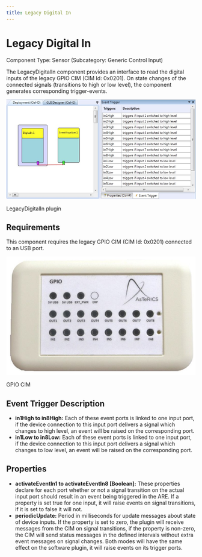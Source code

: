 ```yaml
---
title: Legacy Digital In
---
```


# Legacy Digital In

Component Type: Sensor (Subcategory: Generic Control Input)

The LegacyDigitalIn component provides an interface to read the digital inputs of the legacy GPIO CIM (CIM Id: 0x0201). On state changes of the connected signals (transitions to high or low level), the component generates corresponding trigger-events.

![Screenshot: LegacyDigitalIn plugin](./img/legacydigitalin.jpg "Screenshot: LegacyDigitalIn plugin")

LegacyDigitalIn plugin

## Requirements

This component requires the legacy GPIO CIM (CIM Id: 0x0201) connected to an USB port.

![GPIO CIM](./img/digitalin_cim.jpg "GPIO CIM")

GPIO CIM

## Event Trigger Description

*   **in1High to in8High:** Each of these event ports is linked to one input port, if the device connection to this input port delivers a signal which changes to high level, an event will be raised on the corresponding port.
*   **in1Low to in8Low:** Each of these event ports is linked to one input port, if the device connection to this input port delivers a signal which changes to low level, an event will be raised on the corresponding port.

## Properties

*   **activateEventIn1 to activateEventIn8 \[Boolean\]:** These properties declare for each port whether or not a signal transition on the actual input port should result in an event being triggered in the ARE. If a property is set true for one input, it will raise events on signal transitions, if it is set to false it will not.
*   **periodicUpdate:** Period in milliseconds for update messages about state of device inputs. If the property is set to zero, the plugin will receive messages from the CIM on signal transitions, if the property is non-zero, the CIM will send status messages in the defined intervals without extra event messages on signal changes. Both modes will have the same effect on the software plugin, it will raise events on its trigger ports.